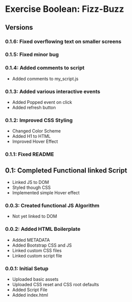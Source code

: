 # Exercise Boolean: Fizz-Buzz

## Versions

### 0.1.6: Fixed overflowing text on smaller screens

### 0.1.5: Fixed minor bug

### 0.1.4: Added comments to script

* Added comments to my_script.js

### 0.1.3: Added various interactive events

* Added Popped event on click
* Added refresh button

### 0.1.2: Improved CSS Styling

* Changed Color Scheme
* Added H1 to HTML
* Improved Hover Effect

### 0.1.1: Fixed README

## 0.1: Completed Functional linked Script

* Linked JS to DOM
* Styled though CSS
* Implemented simple Hover effect

### 0.0.3: Created functional JS Algorithm

* Not yet linked to DOM

### 0.0.2: Added HTML Boilerplate

* Added METADATA
* Added Bootstrap CSS and JS
* Linked custom CSS files
* Linked custom script file

### 0.0.1: Initial Setup

* Uploaded basic assets
* Uploaded CSS reset and CSS root defaults
* Added Script File
* Added index.html
